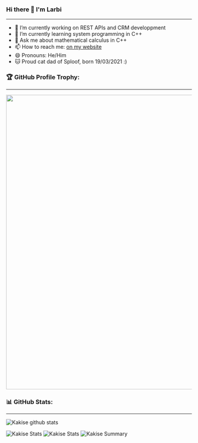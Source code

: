 ### Hi there 👋 I'm Larbi
---

- 🔭 I’m currently working on REST APIs and CRM developpment
- 🌱 I’m currently learning system programming in C++
- 💬 Ask me about mathematical calculus in C++
- 📫 How to reach me: [on my website](https://sr-sam.tech/contact)
- 😄 Pronouns: He/Him
- 🐱 Proud cat dad of Sploof, born 19/03/2021 :)

### 🏆 GitHub Profile Trophy:
---
<a href="https://github.com/ryo-ma/github-profile-trophy">
  <img width=800 src="https://github-profile-trophy.vercel.app/?username=larbisahli&column=8&theme=radical&no-frame=true&no-bg=true"/>
</a>


### 📊 GitHub Stats:
---
![Kakise github stats](https://github-readme-stats.vercel.app/api?username=larbisahli&theme=radical&show_icons=true&count_private=true)

![Kakise Stats](https://github-profile-summary-cards.vercel.app/api/cards/repos-per-language?username=larbisahli&theme=solarized_dark)
![Kakise Stats](https://github-profile-summary-cards.vercel.app/api/cards/most-commit-language?username=larbisahli&theme=solarized_dark)
![Kakise Summary](https://github-profile-summary-cards.vercel.app/api/cards/profile-details?username=larbisahli&theme=solarized_dark)

